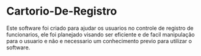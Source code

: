 # Cartorio-De-Registro
Este software foi criado para ajudar os usuarios no controle de registro de funcionarios, ele foi planejado visando ser eficiente e de facil manipulação para o usuario e não e necessario um conhecimento previo para utilizar o software.
